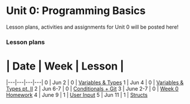 # Unit 0: Programming Basics

Lesson plans, activities and assignments for Unit 0 will be posted here!

### Lesson plans

 # |  Date | Week | Lesson |
|---|---|---|---|
 0 | Jun 2 | 0 | [Variables & Types](https://github.com/accesscode-2-2/unit-0/blob/master/lessons/week-0/2015-06-02_variables.md)
 1 | Jun 4 | 0 | [Variables & Types pt. II](lessons/week-0/2015-06-04_variables-2.md)
 2 | Jun 6-7 | 0 | [Conditionals + Git](https://github.com/accesscode-2-2/unit-0/blob/master/lessons/week-0/2015-06-06_conditionals.md)
 3 | June 2-7 | 0 | [Week 0 Homework](https://github.com/accesscode-2-2/unit-0/blob/master/lessons/week-0/2015-02-06_homework.md)
 4 | June 9 | 1 | [User Input](https://github.com/accesscode-2-2/unit-0/blob/master/lessons/week-0/2015-06-09_user_input.md)
5 | Jun 11 | 1 | [Structs](https://github.com/accesscode-2-2/unit-0/blob/master/lessons/week-0/2015-06-09_structs.md)
